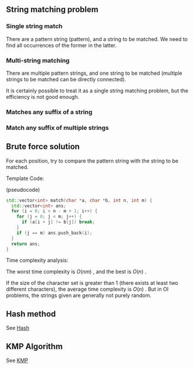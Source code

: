 ## String matching problem

### Single string match

There are a pattern string (pattern), and a string to be matched. We need to find all occurrences of the former in the latter.

### Multi-string matching

There are multiple pattern strings, and one string to be matched (multiple strings to be matched can be directly connected).

It is certainly possible to treat it as a single string matching problem, but the efficiency is not good enough.

### Matches any suffix of a string

### Match any suffix of multiple strings

## Brute force solution

For each position, try to compare the pattern string with the string to be matched.

Template Code:

(pseudocode)

```cpp
std::vector<int> match(char *a, char *b, int n, int m) {
  std::vector<int> ans;
  for (i = 0; i < n - m + 1; i++) {
    for (j = 0; j < m; j++) {
      if (a[i + j] != b[j]) break;
    }
    if (j == m) ans.push_back(i);
  }
  return ans;
}
```

Time complexity analysis:

The worst time complexity is $O(nm)$ , and the best is $O(n)$ .

If the size of the character set is greater than 1 (there exists at least two different characters), the average time complexity is $O(n)$ . But in OI problems, the strings given are generally not purely random.

## Hash method

See [Hash](./hash.md)

## KMP Algorithm

See [KMP](./kmp.md)